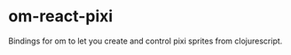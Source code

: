 om-react-pixi
=============

Bindings for om to let you create and control pixi sprites from clojurescript.
